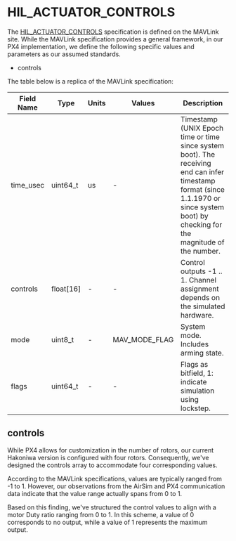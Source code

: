 # HIL_ACTUATOR_CONTROLS

The [HIL_ACTUATOR_CONTROLS](https://mavlink.io/en/messages/common.html#HIL_ACTUATOR_CONTROLS) specification is defined on the MAVLink site. While the MAVLink specification provides a general framework, in our PX4 implementation, we define the following specific values and parameters as our assumed standards.

* controls

The table below is a replica of the MAVLink specification:

| Field Name   | Type        | Units | Values | Description |
|--------------|-------------|-------|--------|-------------|
| time_usec    | uint64_t    | us    | -      | Timestamp (UNIX Epoch time or time since system boot). The receiving end can infer timestamp format (since 1.1.1970 or since system boot) by checking for the magnitude of the number. |
| controls     | float[16]   | -     | -      | Control outputs -1 .. 1. Channel assignment depends on the simulated hardware. |
| mode         | uint8_t     | -|MAV_MODE_FLAG | System mode. Includes arming state. |
| flags        | uint64_t    | -     | -     | Flags as bitfield, 1: indicate simulation using lockstep. |

## controls

While PX4 allows for customization in the number of rotors, our current Hakoniwa version is configured with four rotors. Consequently, we've designed the controls array to accommodate four corresponding values.

According to the MAVLink specifications, values are typically ranged from -1 to 1. However, our observations from the AirSim and PX4 communication data indicate that the value range actually spans from 0 to 1.

Based on this finding, we've structured the control values to align with a motor Duty ratio ranging from 0 to 1. In this scheme, a value of 0 corresponds to no output, while a value of 1 represents the maximum output.
